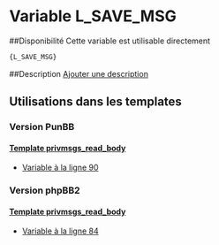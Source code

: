 # Variable L_SAVE_MSG

##Disponibilité
Cette variable est utilisable directement

```html
{L_SAVE_MSG}
```

##Description
[Ajouter une description](https://fa-tvars.appspot.com/var/L_SAVE_MSG)

## Utilisations dans les templates

### Version PunBB

#### [Template privmsgs_read_body](punbb/privmsgs_read_body.md#readme)
* [Variable &agrave; la ligne 90](../punbb/privmsgs_read_body.tpl#L90)

### Version phpBB2

#### [Template privmsgs_read_body](subsilver/privmsgs_read_body.md#readme)
* [Variable &agrave; la ligne 84](../subsilver/privmsgs_read_body.tpl#L84)